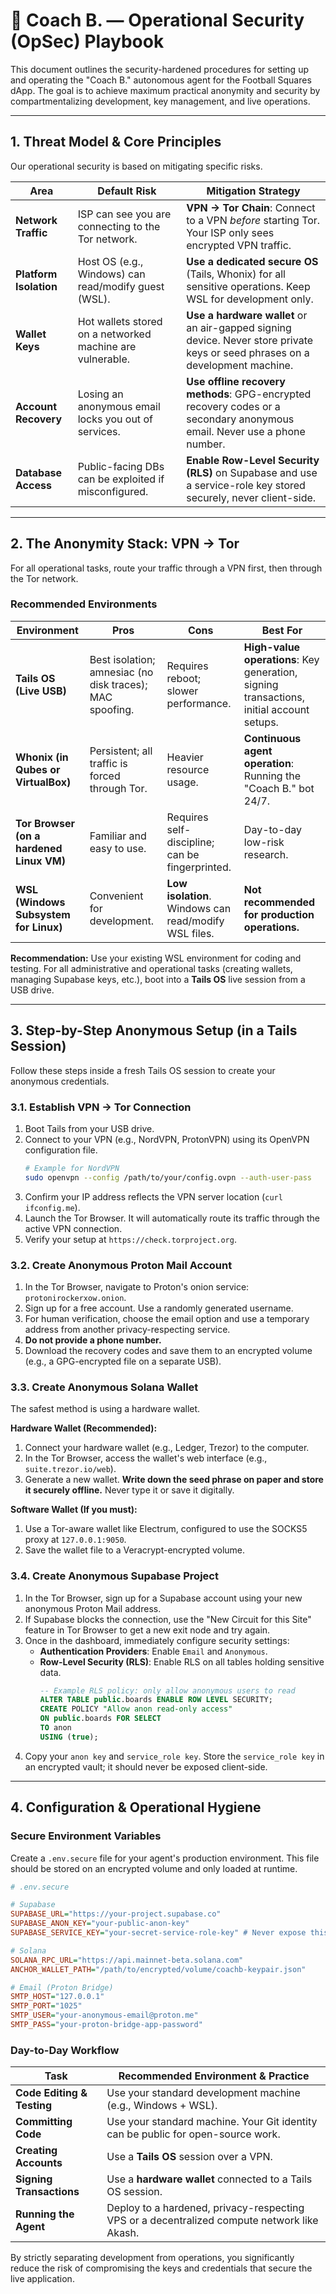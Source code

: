 # 🤖 Coach B. — Operational Security (OpSec) Playbook

This document outlines the security-hardened procedures for setting up and operating the "Coach B." autonomous agent for the Football Squares dApp. The goal is to achieve maximum practical anonymity and security by compartmentalizing development, key management, and live operations.

---

## 1. Threat Model & Core Principles

Our operational security is based on mitigating specific risks.

| Area                  | Default Risk                                        | Mitigation Strategy                                                              |
| --------------------- | --------------------------------------------------- | -------------------------------------------------------------------------------- |
| **Network Traffic**   | ISP can see you are connecting to the Tor network.  | **VPN → Tor Chain**: Connect to a VPN *before* starting Tor. Your ISP only sees encrypted VPN traffic. |
| **Platform Isolation**| Host OS (e.g., Windows) can read/modify guest (WSL).| **Use a dedicated secure OS** (Tails, Whonix) for all sensitive operations. Keep WSL for development only. |
| **Wallet Keys**       | Hot wallets stored on a networked machine are vulnerable. | **Use a hardware wallet** or an air-gapped signing device. Never store private keys or seed phrases on a development machine. |
| **Account Recovery**  | Losing an anonymous email locks you out of services. | **Use offline recovery methods**: GPG-encrypted recovery codes or a secondary anonymous email. Never use a phone number. |
| **Database Access**   | Public-facing DBs can be exploited if misconfigured. | **Enable Row-Level Security (RLS)** on Supabase and use a service-role key stored securely, never client-side. |

---

## 2. The Anonymity Stack: VPN → Tor

For all operational tasks, route your traffic through a VPN first, then through the Tor network.

### Recommended Environments

| Environment                             | Pros                                                | Cons                               | Best For                                     |
| --------------------------------------- | --------------------------------------------------- | ---------------------------------- | -------------------------------------------- |
| **Tails OS (Live USB)**                 | Best isolation; amnesiac (no disk traces); MAC spoofing. | Requires reboot; slower performance. | **High-value operations**: Key generation, signing transactions, initial account setups. |
| **Whonix (in Qubes or VirtualBox)**     | Persistent; all traffic is forced through Tor.      | Heavier resource usage.            | **Continuous agent operation**: Running the "Coach B." bot 24/7. |
| **Tor Browser (on a hardened Linux VM)**| Familiar and easy to use.                           | Requires self-discipline; can be fingerprinted. | Day-to-day low-risk research.                |
| **WSL (Windows Subsystem for Linux)**   | Convenient for development.                         | **Low isolation**. Windows can read/modify WSL files. | **Not recommended for production operations.** |

**Recommendation:** Use your existing WSL environment for coding and testing. For all administrative and operational tasks (creating wallets, managing Supabase keys, etc.), boot into a **Tails OS** live session from a USB drive.

---

## 3. Step-by-Step Anonymous Setup (in a Tails Session)

Follow these steps inside a fresh Tails OS session to create your anonymous credentials.

### 3.1. Establish VPN → Tor Connection

1.  Boot Tails from your USB drive.
2.  Connect to your VPN (e.g., NordVPN, ProtonVPN) using its OpenVPN configuration file.
    ```bash
    # Example for NordVPN
    sudo openvpn --config /path/to/your/config.ovpn --auth-user-pass
    ```
3.  Confirm your IP address reflects the VPN server location (`curl ifconfig.me`).
4.  Launch the Tor Browser. It will automatically route its traffic through the active VPN connection.
5.  Verify your setup at `https://check.torproject.org`.

### 3.2. Create Anonymous Proton Mail Account

1.  In the Tor Browser, navigate to Proton's onion service: `protonirockerxow.onion`.
2.  Sign up for a free account. Use a randomly generated username.
3.  For human verification, choose the email option and use a temporary address from another privacy-respecting service.
4.  **Do not provide a phone number.**
5.  Download the recovery codes and save them to an encrypted volume (e.g., a GPG-encrypted file on a separate USB).

### 3.3. Create Anonymous Solana Wallet

The safest method is using a hardware wallet.

**Hardware Wallet (Recommended):**
1.  Connect your hardware wallet (e.g., Ledger, Trezor) to the computer.
2.  In the Tor Browser, access the wallet's web interface (e.g., `suite.trezor.io/web`).
3.  Generate a new wallet. **Write down the seed phrase on paper and store it securely offline.** Never type it or save it digitally.

**Software Wallet (If you must):**
1.  Use a Tor-aware wallet like Electrum, configured to use the SOCKS5 proxy at `127.0.0.1:9050`.
2.  Save the wallet file to a Veracrypt-encrypted volume.

### 3.4. Create Anonymous Supabase Project

1.  In the Tor Browser, sign up for a Supabase account using your new anonymous Proton Mail address.
2.  If Supabase blocks the connection, use the "New Circuit for this Site" feature in Tor Browser to get a new exit node and try again.
3.  Once in the dashboard, immediately configure security settings:
    *   **Authentication Providers**: Enable `Email` and `Anonymous`.
    *   **Row-Level Security (RLS)**: Enable RLS on all tables holding sensitive data.
        ```sql
        -- Example RLS policy: only allow anonymous users to read
        ALTER TABLE public.boards ENABLE ROW LEVEL SECURITY;
        CREATE POLICY "Allow anon read-only access"
        ON public.boards FOR SELECT
        TO anon
        USING (true);
        ```
4.  Copy your `anon key` and `service_role key`. Store the `service_role key` in an encrypted vault; it should never be exposed client-side.

---

## 4. Configuration & Operational Hygiene

### Secure Environment Variables

Create a `.env.secure` file for your agent's production environment. This file should be stored on an encrypted volume and only loaded at runtime.

```ini
# .env.secure

# Supabase
SUPABASE_URL="https://your-project.supabase.co"
SUPABASE_ANON_KEY="your-public-anon-key"
SUPABASE_SERVICE_KEY="your-secret-service-role-key" # Never expose this

# Solana
SOLANA_RPC_URL="https://api.mainnet-beta.solana.com"
ANCHOR_WALLET_PATH="/path/to/encrypted/volume/coachb-keypair.json"

# Email (Proton Bridge)
SMTP_HOST="127.0.0.1"
SMTP_PORT="1025"
SMTP_USER="your-anonymous-email@proton.me"
SMTP_PASS="your-proton-bridge-app-password"
```

### Day-to-Day Workflow

| Task                       | Recommended Environment & Practice                                        |
| -------------------------- | ------------------------------------------------------------------------- |
| **Code Editing & Testing** | Use your standard development machine (e.g., Windows + WSL).              |
| **Committing Code**        | Use your standard machine. Your Git identity can be public for open-source work. |
| **Creating Accounts**      | Use a **Tails OS** session over a VPN.                                    |
| **Signing Transactions**   | Use a **hardware wallet** connected to a Tails OS session.                |
| **Running the Agent**      | Deploy to a hardened, privacy-respecting VPS or a decentralized compute network like Akash. |

By strictly separating development from operations, you significantly reduce the risk of compromising the keys and credentials that secure the live application.